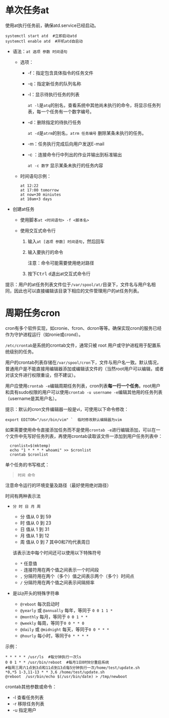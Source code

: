 # 单次任务at

使用at执行任务前，确保atd.service已经启动。

```shell
systemctl start atd  #立即启动atd
systemctl enable atd  #开机atd自启动
```

- 语法：`at 选项 参数 时间语句` 

  - 选项：

    - -f：指定包含具体指令的任务文件

    - -q：指定新任务的队列名称

    - -l：显示待执行任务的列表

      `at -l`是`atq`的别名，查看系统中其他尚未执行的命令，将显示任务列表，每一个任务有一个数字编号。

    - -d：删除指定的待执行任务

      `at -d`是`atrm`的别名，`atrm 任务编号`  删除某条未执行的任务。

    - -m：任务执行完成后向用户发送E-mail

    - -c ：连接命令行中列出的作业并输出到标准输出

      `at -c 数字`  显示某条未执行的任务内容

  - 时间语句示例：

    ```shell
    at 12:22
    at 17:00 tomorrow
    at now+30 miniutes
    at 10am+3 days
    ```

- 创建at任务

  - 使用脚本`at <时间语句> -f <脚本名>`

  - 使用交互式命令行

    1. 输入`at [选项 参数] 时间语句`，然后回车

    2. 输入要执行的命令

       注意：命令可能需要使用绝对路径

    3. 按下<kbd>Ctrl</kbd> <kbd>d</kbd>退出at交互式命令行

提示：用户的at任务列表文件位于`/var/spool/at/`目录下，文件名与用户名相同，因此也可以直接编辑该目录下相应的文件管理用户的at任务列表。

# 周期任务cron

cron有多个软件实现，如cronie、fcron、dcron等等。确保实现cron的服务已经作为守护进程运行（如ronie或crond）。

`/etc/crontab`是系统的crontab文件，通常只被 root 用户或守护进程用于配置系统级别的任务。



用户的crontab列表存储在`/var/spool/cron`下，文件与用户名一致。默认情况，普通用户是不能直接用编辑器添加或编辑该文件的（当然root用户可以编辑，或者对该文件进行权限重设，但不建议）。

用户应使用`crontab -e`编辑周期任务列表，cron列表**每一行一个任务**。root用户和具有sudo权限的用户可以使用`crontab -u username -e`编辑其他用的任务列表 （username是其用户名）。

提示：默认的cron文件编辑器一般是vi，可使用以下命令修改：

```shell
export EDITOR="/usr/bin/vim" `  临时修改默认编辑器为vim
```



如果需要使用命令直接添加任务而不是使用`crontab -e`进行编辑添加，可以在一个文件中先写好任务列表，再使用crontab读取该文件一添加到用户任务列表中：

```shell
  cronlist=$(mktemp)
  echo "1 * * * * whoami" >> $cronlist
  crontab $cronlist
```



单个任务的书写格式：

> `时间 命令`

注意命令运行的环境变量及路径（最好使用绝对路径）

时间有两种表示法

- `分 时 日 月 周`

  - 分 值从 0 到 59
  - 时 值从 0 到 23
  - 日 值从 1 到 31
  - 月 值从 1 到 12
  - 周 值从 0 到 7    其中0和7均代表周日

  该表示法中每个时间还可以使用以下特殊符号

  - `*`  任意值
  - `-`  连接符用在两个值之间表示一个时间段
  - `,`  分隔符用在两个（多个）值之间表示两个（多个）时间点
  - `/`  分隔符用在两个值之间表示间隔频率

- 是以`@`开头的特殊字符串

  - `@reboot`  每次启动时
  - `@yearly` 或 `@annually`  每年，等同于 `0 0 1 1 *`
  - `@monthly`  每月，等同于 `0 0 1 * *`
  - `@weekly`  每周，等同于`0 0 * * 0`
  - `@daily` 或 `@midnight`  每天，等同于`0 0 * * *`
  - `@hourly`  每小时，等同于`0 * * * *`

示例：

```shell
* * * * * /usr/ls  #每分钟执行一次ls
0 0 1 * * /usr/bin/reboot  #每月1日0时0分重启系统
#每周三周六1点到3点和11点到13点每5分钟执行一次/home/test/update.sh
*0,*5 1-3,11-13 * * 3,6 /home/test/update.sh
@reboot  /usr/bin/echo $(/usr/bin/date) > /tmp/newboot
```

crontab其他参数或命令：

- -l  查看任务列表
- -r  移除任务列表
- -u  指定用户